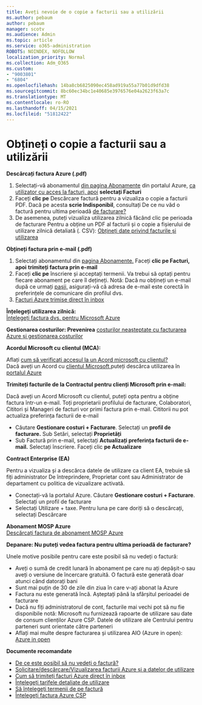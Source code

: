 ```yaml
---
title: Aveți nevoie de o copie a facturii sau a utilizării
ms.author: pebaum
author: pebaum
manager: scotv
ms.audience: Admin
ms.topic: article
ms.service: o365-administration
ROBOTS: NOINDEX, NOFOLLOW
localization_priority: Normal
ms.collection: Adm_O365
ms.custom:
- "9003801"
- "6804"
ms.openlocfilehash: 14ba8cb6825090ec458ad919a55a77b01d9dfd38
ms.sourcegitcommit: 8bc60ec34bc1e40685e3976576e04a2623f63a7c
ms.translationtype: MT
ms.contentlocale: ro-RO
ms.lasthandoff: 04/15/2021
ms.locfileid: "51812422"
---
```

# <a name="get-a-copy-of-your-bill-or-usage"></a>Obțineți o copie a facturii sau a utilizării

**Descărcați factura Azure (.pdf)**

1. Selectați-vă abonamentul [din pagina Abonamente](https://portal.azure.com/#blade/Microsoft_Azure_Billing/SubscriptionsBlade) din portalul Azure, [ca utilizator cu acces la facturi, apoi](https://docs.microsoft.com/azure/cost-management-billing/manage/manage-billing-access?WT.mc_id=Portal-Microsoft_Azure_Support) **selectați Facturi**
2. Faceți **clic pe** Descărcare factură pentru a vizualiza o copie a facturii PDF. Dacă pe acesta **scrie Indisponibil**, consultați De ce nu văd o factură pentru ultima perioadă [de facturare?](https://docs.microsoft.com/azure/cost-management-billing/manage/download-azure-invoice-daily-usage-date?WT.mc_id=Portal-Microsoft_Azure_Support#noinvoice)
3. De asemenea, puteți vizualiza utilizarea zilnică făcând clic pe perioada de facturare Pentru a obține un PDF al facturii și o copie a fișierului de utilizare zilnică detaliată (. CSV): [Obțineți date privind facturile și utilizarea](https://docs.microsoft.com/azure/cost-management-billing/manage/download-azure-invoice-daily-usage-date?WT.mc_id=Portal-Microsoft_Azure_Support)

**Obțineți factura prin e-mail (.pdf)**

1. Selectați abonamentul din [pagina Abonamente.](https://ms.portal.azure.com/#blade/Microsoft_Azure_Billing/SubscriptionsBlade) Faceți **clic pe Facturi, apoi** **trimiteți factura prin e-mail**
2. Faceți **clic pe** înscriere și acceptați termenii. Va trebui să optați pentru fiecare abonament pe care îl dețineți. Notă: Dacă nu obțineți un e-mail după ce urmați [pașii,](https://account.windowsazure.com/profile) asigurați-vă că adresa de e-mail este corectă în preferințele de comunicare din profilul dvs.
3. [Facturi Azure trimise direct în inbox](https://azure.microsoft.com/blog/azure-email-invoices/)

**Înțelegeți utilizarea zilnică:**  
 [Înțelegeți factura dvs. pentru Microsoft Azure](https://docs.microsoft.com/azure/cost-management-billing/understand/review-individual-bill?WT.mc_id=Portal-Microsoft_Azure_Support)  

**Gestionarea costurilor: Prevenirea** [costurilor neașteptate cu facturarea Azure și gestionarea costurilor](https://docs.microsoft.com/azure/cost-management-billing/manage/getting-started?WT.mc_id=Portal-Microsoft_Azure_Support)  

**Acordul Microsoft cu clientul (MCA):**

Aflați  [cum să verificați accesul la un Acord microsoft cu clientul?](https://docs.microsoft.com/azure/cost-management-billing/manage/download-azure-invoice-daily-usage-date?WT.mc_id=Portal-Microsoft_Azure_Support#check-access-to-a-microsoft-customer-agreement)  
Dacă aveți un Acord cu [clientul Microsoft,](https://docs.microsoft.com/azure/cost-management-billing/manage/download-azure-invoice-daily-usage-date?WT.mc_id=Portal-Microsoft_Azure_Support#check-access-to-a-microsoft-customer-agreement)puteți descărca utilizarea în [portalul Azure](https://portal.azure.com/)

**Trimiteți facturile de la Contractul pentru clienți Microsoft prin e-mail:**

Dacă aveți un Acord Microsoft cu clientul, puteți opta pentru a obține factura într-un e-mail. Toți proprietarii profilului de facturare, Colaboratori, Cititori și Manageri de facturi vor primi factura prin e-mail. Cititorii nu pot actualiza preferința facturii de e-mail

- Căutare **Gestionare costuri + Facturare**. Selectați un **profil de facturare.** Sub Setări, selectați **Proprietăți**
- Sub Factură prin e-mail, selectați **Actualizați preferința facturii de e-mail.** Selectați înscriere. Faceți clic **pe Actualizare**

**Contract Enterprise (EA)**

Pentru a vizualiza și a descărca datele de utilizare ca client EA, trebuie să fiți administrator De întreprindere, Proprietar cont sau Administrator de departament cu politica de vizualizare activată.

- Conectați-vă la portalul Azure. Căutare **Gestionare costuri + Facturare**. Selectați un profil de facturare
- Selectați Utilizare + taxe. Pentru luna pe care doriți să o descărcați, selectați Descărcare

**Abonament MOSP Azure**  
[Descărcați factura de abonament MOSP Azure](https://docs.microsoft.com/azure/cost-management-billing/understand/download-azure-invoice?WT.mc_id=Portal-Microsoft_Azure_Support#download-your-mosp-azure-subscription-invoice)

**Depanare: Nu puteți vedea factura pentru ultima perioadă de facturare?**

Unele motive posibile pentru care este posibil să nu vedeți o factură:

- Aveți o sumă de credit lunară în abonament pe care nu ați depășit-o sau aveți o versiune de încercare gratuită. O factură este generată doar atunci când datorați bani
- Sunt mai puțin de 30 de zile din ziua în care v-ați abonat la Azure
- Factura nu este generată încă. Așteptați până la sfârșitul perioadei de facturare
- Dacă nu fiți administratorul de cont, facturile mai vechi pot să nu fie disponibile notă: Microsoft nu furnizează rapoarte de utilizare sau date de consum clienților Azure CSP. Datele de utilizare ale Centrului pentru parteneri sunt orientate către parteneri
- Aflați mai multe despre facturarea și utilizarea AIO (Azure in open): [Azure in open](https://azure.microsoft.com/offers/ms-azr-0111p/)

**Documente recomandate**

- [De ce este posibil să nu vedeți o factură?](https://docs.microsoft.com/azure/cost-management-billing/understand/download-azure-invoice?WT.mc_id=Portal-Microsoft_Azure_Support#noinvoice)
- [Solicitare/descărcare/Vizualizarea facturii Azure și a datelor de utilizare](https://docs.microsoft.com/azure/cost-management-billing/manage/download-azure-invoice-daily-usage-date?WT.mc_id=Portal-Microsoft_Azure_Support)
- [Cum să trimiteți facturi Azure direct în inbox](https://docs.microsoft.com/azure/cost-management-billing/manage/download-azure-invoice-daily-usage-date?WT.mc_id=Portal-Microsoft_Azure_Support)
- [Înțelegeți tarifele detaliate de utilizare](https://docs.microsoft.com/azure/cost-management-billing/understand/review-individual-bill?WT.mc_id=Portal-Microsoft_Azure_Support#csv)
- [Să înțelegeți termenii de pe factură](https://docs.microsoft.com/azure/cost-management-billing/understand/understand-invoice?WT.mc_id=Portal-Microsoft_Azure_Support)
- [Înțelegeți factura Azure CSP](https://docs.microsoft.com/partner-center/azure-plan-lp?WT.mc_id=Portal-Microsoft_Azure_Support)
